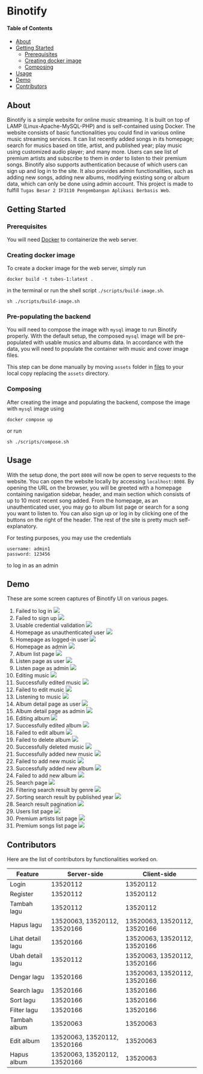 Binotify
=========================================================

#### Table of Contents
- [About](#about)
- [Getting Started](#getting-started)
   - [Prerequisites](#prerequisites)
   - [Creating docker image](#creating-docker-image)
   - [Composing](#composing)
- [Usage](#usage)
- [Demo](#demo)
- [Contributors](#contributors)

## About
Binotify is a simple website for online music streaming. It is built on top
of LAMP (Linux-Apache-MySQL-PHP) and is self-contained using Docker. The website
consists of basic functionalities you could find in various online music
streaming services. It can list recently added songs in its homepage; search
for musics based on title, artist, and published year; play music using
customized audio player; and many more. Users can see list of premium artists and
subscribe to them in order to listen to their premium songs. Binotify also supports 
authentication because of which users can sign up and log in to the site. It also provides
admin functionalities, such as adding new songs, adding new albums, modifying
existing song or album data, which can only be done using admin account.
This project is made to fulfill
`Tugas Besar 2 IF3110 Pengembangan Aplikasi Berbasis Web`.

## Getting Started

### Prerequisites

You will need [Docker](https://www.docker.com/) to containerize the web server.

### Creating docker image

To create a docker image for the web server, simply run

```shell
docker build -t tubes-1:latest .
```

in the terminal or run the shell script `./scripts/build-image.sh`.

```shell
sh ./scripts/build-image.sh
```

### Pre-populating the backend

You will need to compose the image with `mysql` image to run Binotify properly.
With the default setup, the composed `mysql` image will be pre-populated with
usable musics and albums data. In accordance with the data, you will need to
populate the container with music and cover image files.

This step can be done manually by moving `assets` folder in
[files](https://drive.google.com/drive/folders/1jnCas8bkn277-HpWwX5v5lKysBz6oiUq)
to your local copy replacing the `assets` directory.

### Composing

After creating the image and populating the backend, compose the image with
`mysql` image using

```shell
docker compose up
```

or run

```shell
sh ./scripts/compose.sh
```

## Usage

With the setup done, the port `8008` will now be open to serve requests to
the website. You can open the website locally by accessing `localhost:8008`.
By opening the URL on the browser, you will be greeted with a homepage containing
navigation sidebar, header, and main section which consists of up to 10 most
recent song added. From the homepage, as an unauthenticated user, you may
go to album list page or search for a song you want to listen to. You can also
sign up or log in by clicking one of the buttons on the right of the header.
The rest of the site is pretty much self-explanatory.

For testing purposes, you may use the credentials
```
username: admin1
password: 123456
```
to log in as an admin

## Demo

These are some screen captures of Binotify UI on various pages.
1. Failed to log in
![](demo/failed-login.png)
2. Failed to sign up
![](demo/failed-signup.png)
3. Usable credential validation
![](demo/usable-credential-valiation.png)
4. Homepage as unauthenticated user
![](demo/home-unauth.png)
5. Homepage as logged-in user
![](demo/home-user.png)
6. Homepage as admin
   ![](demo/home-admin.png)
7. Album list page
![](demo/album-list.png)
8. Listen page as user
![](demo/listen-user.png)
9. Listen page as admin
   ![](demo/listen-admin.png)
10. Editing music
![](demo/edit-music.png)
11. Successfully edited music
    ![](demo/edit-music-success.png)
12. Failed to edit music
![](demo/edit-music-failed.png)
13. Listening to music
![](demo/listen-playback.png)
14. Album detail page as user
![](demo/album-detail-user.png)
15. Album detail page as admin
![](demo/album-detail-admin.png)
16. Editing album
![](demo/edit-album.png)
17. Successfully edited album
![](demo/edit-album-success.png)
18. Failed to edit album
![](demo/edit-album-failed.png)
19. Failed to delete album
![](demo/delete-album-failed.png)
20. Successfully deleted music
![](demo/delete-song-success.png)
21. Successfully added new music
![](demo/add-music-success.png)
22. Failed to add new music
![](demo/add-music-failed.png)
23. Successfully added new album
![](demo/add-album-success.png)
24. Failed to add new album
![](demo/add-album-failed.png)
25. Search page
![](demo/search.png)
26. Filtering search result by genre
![](demo/genre-filter.png)
27. Sorting search result by published year
![](demo/search-sort-by-year.png)
28. Search result pagination
![](demo/search-pagination.png)
29. Users list page
![](demo/user-list.png)
30. Premium artists list page
![](demo/premium-artist.png)
31. Premium songs list page
![](demo/premium-song.png)


## Contributors

Here are the list of contributors by functionalities worked on.

| Feature           | Server-side                  | Client-side                  |
|-------------------|------------------------------|------------------------------|
| Login             | 13520112                     | 13520112                     |
| Register          | 13520112                     | 13520112                     |
| Tambah lagu       | 13520112                     | 13520112                     |
| Hapus lagu        | 13520063, 13520112, 13520166 | 13520063, 13520112, 13520166 |
| Lihat detail lagu | 13520166                     | 13520063, 13520112, 13520166 |
| Ubah detail lagu  | 13520112                     | 13520063, 13520112, 13520166 |
| Dengar lagu       | 13520166                     | 13520063, 13520112, 13520166 |
| Search lagu       | 13520166                     | 13520166                     |
| Sort lagu         | 13520166                     | 13520166                     |
| Filter lagu       | 13520166                     | 13520166                     |
| Tambah album      | 13520063                     | 13520063                     |
| Edit album        | 13520063, 13520112, 13520166 | 13520063                     |
| Hapus album       | 13520063, 13520112, 13520166 | 13520063                     |
